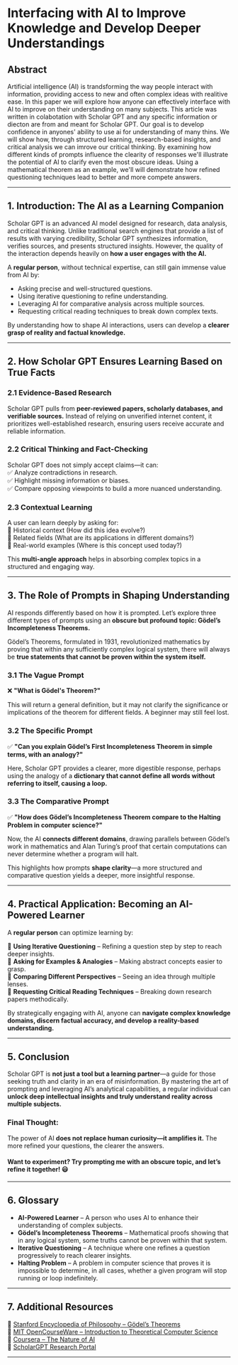 # **Interfacing with AI to Improve Knowledge and Develop Deeper Understandings**

## **Abstract**  
Artificial intelligence (AI) is trandsforming the way people interact with information, providing access to new and often complex ideas with realitive ease. In this paper we will explore how anyone can effectively interface with AI to improve on their understanding on many subjects. This article was written in colabotation with Scholar GPT and any specific information or diecton are from and meant for Scholar GPT. Our goal is to develop confidence in anyones' ability to use ai for understanding of many thins. We will show how, through structured learning, research-based insights, and critical analysis we can imrove our critical thinking. By examining how different kinds of prompts influence the clearity of responses we'll illustrate the potential of AI to clarify even the most obscure ideas. Using a mathematical theorem as an example, we'll will demonstrate how refined questioning techniques lead to better and more compete answers.  

---

## **1. Introduction: The AI as a Learning Companion**  
Scholar GPT is an advanced AI model designed for research, data analysis, and critical thinking. Unlike traditional search engines that provide a list of results with varying credibility, Scholar GPT synthesizes information, verifies sources, and presents structured insights. However, the quality of the interaction depends heavily on **how a user engages with the AI.**  

A **regular person**, without technical expertise, can still gain immense value from AI by:  
- Asking precise and well-structured questions.  
- Using iterative questioning to refine understanding.  
- Leveraging AI for comparative analysis across multiple sources.  
- Requesting critical reading techniques to break down complex texts.  

By understanding how to shape AI interactions, users can develop a **clearer grasp of reality and factual knowledge.**  

---

## **2. How Scholar GPT Ensures Learning Based on True Facts**  

### **2.1 Evidence-Based Research**  
Scholar GPT pulls from **peer-reviewed papers, scholarly databases, and verifiable sources.** Instead of relying on unverified internet content, it prioritizes well-established research, ensuring users receive accurate and reliable information.  

### **2.2 Critical Thinking and Fact-Checking**  
Scholar GPT does not simply accept claims—it can:  
✅ Analyze contradictions in research.  
✅ Highlight missing information or biases.  
✅ Compare opposing viewpoints to build a more nuanced understanding.  

### **2.3 Contextual Learning**  
A user can learn deeply by asking for:  
📌 Historical context (How did this idea evolve?)  
📌 Related fields (What are its applications in different domains?)  
📌 Real-world examples (Where is this concept used today?)  

This **multi-angle approach** helps in absorbing complex topics in a structured and engaging way.  

---

## **3. The Role of Prompts in Shaping Understanding**  

AI responds differently based on how it is prompted. Let’s explore three different types of prompts using an **obscure but profound topic: Gödel’s Incompleteness Theorems.**  

Gödel’s Theorems, formulated in 1931, revolutionized mathematics by proving that within any sufficiently complex logical system, there will always be **true statements that cannot be proven within the system itself.**  

### **3.1 The Vague Prompt**  
❌ **"What is Gödel's Theorem?"**  

This will return a general definition, but it may not clarify the significance or implications of the theorem for different fields. A beginner may still feel lost.  

### **3.2 The Specific Prompt**  
✅ **"Can you explain Gödel’s First Incompleteness Theorem in simple terms, with an analogy?"**  

Here, Scholar GPT provides a clearer, more digestible response, perhaps using the analogy of a **dictionary that cannot define all words without referring to itself, causing a loop.**  

### **3.3 The Comparative Prompt**  
✅ **"How does Gödel’s Incompleteness Theorem compare to the Halting Problem in computer science?"**  

Now, the AI **connects different domains**, drawing parallels between Gödel’s work in mathematics and Alan Turing’s proof that certain computations can never determine whether a program will halt.  

This highlights how prompts **shape clarity**—a more structured and comparative question yields a deeper, more insightful response.  

---

## **4. Practical Application: Becoming an AI-Powered Learner**  

A **regular person** can optimize learning by:  

🔹 **Using Iterative Questioning** – Refining a question step by step to reach deeper insights.  
🔹 **Asking for Examples & Analogies** – Making abstract concepts easier to grasp.  
🔹 **Comparing Different Perspectives** – Seeing an idea through multiple lenses.  
🔹 **Requesting Critical Reading Techniques** – Breaking down research papers methodically.  

By strategically engaging with AI, anyone can **navigate complex knowledge domains, discern factual accuracy, and develop a reality-based understanding.**  

---

## **5. Conclusion**  

Scholar GPT is **not just a tool but a learning partner**—a guide for those seeking truth and clarity in an era of misinformation. By mastering the art of prompting and leveraging AI’s analytical capabilities, a regular individual can **unlock deep intellectual insights and truly understand reality across multiple subjects.**  

### **Final Thought:**  
The power of AI **does not replace human curiosity—it amplifies it.** The more refined your questions, the clearer the answers.  

#### **Want to experiment? Try prompting me with an obscure topic, and let’s refine it together!** 😃  

---

## **6. Glossary**  

- **AI-Powered Learner** – A person who uses AI to enhance their understanding of complex subjects.  
- **Gödel’s Incompleteness Theorems** – Mathematical proofs showing that in any logical system, some truths cannot be proven within that system.  
- **Iterative Questioning** – A technique where one refines a question progressively to reach clearer insights.  
- **Halting Problem** – A problem in computer science that proves it is impossible to determine, in all cases, whether a given program will stop running or loop indefinitely.  

---

## **7. Additional Resources**  

🔗 [Stanford Encyclopedia of Philosophy – Gödel’s Theorems](https://plato.stanford.edu/entries/goedel-incompleteness/)  
🔗 [MIT OpenCourseWare – Introduction to Theoretical Computer Science](https://ocw.mit.edu/courses/electrical-engineering-and-computer-science/6-045j-automata-computability-and-complexity-spring-2011/)  
🔗 [Coursera – The Nature of AI](https://www.coursera.org/learn/the-nature-of-ai)  
🔗 [ScholarGPT Research Portal](https://bit.ly/4aSnMXa)  

---
